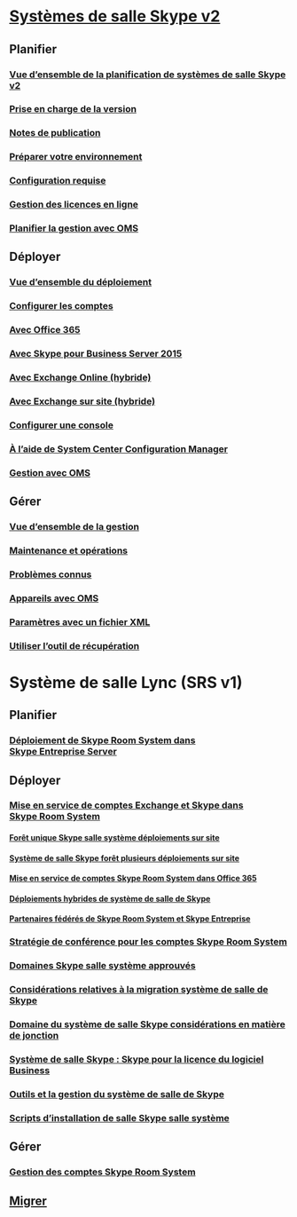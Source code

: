 # [Systèmes de salle Skype v2](index.md)
## Planifier
### [Vue d’ensemble de la planification de systèmes de salle Skype v2](../plan-your-deployment/clients-and-devices/skype-room-systems-v2-0.md)
### [Prise en charge de la version](../plan-your-deployment/clients-and-devices/srs2-lifecycle-support.md)
### [Notes de publication](../plan-your-deployment/clients-and-devices/srs2-release-note.md)
### [Préparer votre environnement](../plan-your-deployment/clients-and-devices/srs-v2-prep.md)
### [Configuration requise](../plan-your-deployment/clients-and-devices/requirements.md)
### [Gestion des licences en ligne](https://docs.microsoft.com/en-us/SkypeForBusiness/skype-for-business-and-microsoft-teams-add-on-licensing/license-options-based-on-your-plan/skype-room-systems-v2)
### [Planifier la gestion avec OMS](../plan-your-deployment/clients-and-devices/oms-management.md)

## Déployer 
### [Vue d’ensemble du déploiement](../deploy/deploy-clients/room-systems-v2.md)
### [Configurer les comptes](../deploy/deploy-clients/room-systems-v2-configure-accounts.md)
### [Avec Office 365](../deploy/deploy-clients/with-office-365.md)
### [Avec Skype pour Business Server 2015](../deploy/deploy-clients/with-skype-for-business-server-2015.md)
### [Avec Exchange Online (hybride)](../deploy/deploy-clients/with-exchange-online.md)
### [Avec Exchange sur site (hybride)](../deploy/deploy-clients/with-exchange-on-premises.md)
### [Configurer une console](../deploy/deploy-clients/console.md)
### [À l’aide de System Center Configuration Manager](../deploy/deploy-clients/room-systems-scale.md)
### [Gestion avec OMS](../deploy/deploy-clients/with-oms.md)

## Gérer
### [Vue d’ensemble de la gestion](../manage/skype-room-systems-v2/skype-room-systems-v2.md)
### [Maintenance et opérations](../manage/skype-room-systems-v2/room-systems-v2-operations.md)
### [Problèmes connus](../manage/skype-room-systems-v2/known-issues.md)
### [Appareils avec OMS](../manage/skype-room-systems-v2/oms.md)
### [Paramètres avec un fichier XML](../manage/skype-room-systems-v2/xml-config-file.md)
### [Utiliser l’outil de récupération](../manage/skype-room-systems-v2/recovery-tool.md)
# Système de salle Lync (SRS v1)
## Planifier
### [Déploiement de Skype Room System dans Skype Entreprise Server](../deploy/deploy-clients/deploy-skype-room-system.md)
## Déployer 
### [Mise en service de comptes Exchange et Skype dans Skype Room System](../deploy/deploy-clients/skype-room-system-exchange-and-skype-accounts.md)
#### [Forêt unique Skype salle système déploiements sur site](../deploy/deploy-clients/single-forest-on-premises-deployments.md)
#### [Système de salle Skype forêt plusieurs déploiements sur site](../deploy/deploy-clients/multiple-forest-on-premises-deployments.md)
#### [Mise en service de comptes Skype Room System dans Office 365](../deploy/deploy-clients/provisioning-skype-room-system-accounts-in-office-365.md)
#### [Déploiements hybrides de système de salle de Skype](../deploy/deploy-clients/hybrid-deployments.md)
#### [Partenaires fédérés de Skype Room System et Skype Entreprise](../deploy/deploy-clients/room-system-and-federated-partners.md)
### [Stratégie de conférence pour les comptes Skype Room System](../deploy/deploy-clients/conferencing-policy.md)
### [Domaines Skype salle système approuvés](../deploy/deploy-clients/trusted-domains.md)
### [Considérations relatives à la migration système de salle de Skype](../deploy/deploy-clients/migration-considerations.md)
### [Domaine du système de salle Skype considérations en matière de jonction](../deploy/deploy-clients/domain-joining-considerations.md)
### [Système de salle Skype : Skype pour la licence du logiciel Business](../deploy/deploy-clients/skype-for-business-software-liicense.md)
### [Outils et la gestion du système de salle de Skype](../deploy/deploy-clients/manageability-and-tools.md)
### [Scripts d’installation de salle Skype salle système](../deploy/deploy-clients/room-setup-scripts.md)
## Gérer
### [Gestion des comptes Skype Room System](../deploy/deploy-clients/manage-skype-room-system-accounts.md)
## [Migrer](../deploy/deploy-clients/lrs-migration.md)
